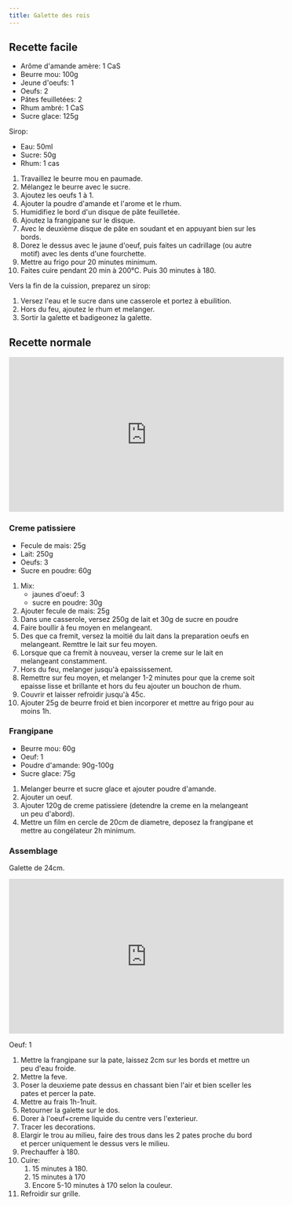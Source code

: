 ```yaml
---
title: Galette des rois
---
```


## Recette facile

- Arôme d'amande amère: 1 CaS
- Beurre mou: 100g
- Jeune d'oeufs: 1
- Oeufs: 2
- Pâtes feuilletées: 2
- Rhum ambré: 1 CaS
- Sucre glace: 125g

Sirop:

- Eau: 50ml
- Sucre: 50g
- Rhum: 1 cas

1. Travaillez le beurre mou en paumade.
1. Mélangez le beurre avec le sucre.
1. Ajoutez les oeufs 1 à 1.
1. Ajouter la poudre d'amande et l'arome et le rhum.
1. Humidifiez le bord d'un disque de pâte feuilletée.
1. Ajoutez la frangipane sur le disque.
1. Avec le deuxième disque de pâte en soudant et en appuyant bien sur
   les bords.
1. Dorez le dessus avec le jaune d'oeuf, puis faites un cadrillage (ou
   autre motif) avec les dents d'une fourchette.
1. Mettre au frigo pour 20 minutes minimum.
1. Faites cuire pendant 20 min à 200°C. Puis 30 minutes à 180.

Vers la fin de la cuission, preparez un sirop:

1. Versez l'eau et le sucre dans une casserole et portez à ebuilition.
1. Hors du feu, ajoutez le rhum et melanger.
1. Sortir la galette et badigeonez la galette.

## Recette normale

<iframe width="560" height="315" src="https://www.youtube.com/embed/Y1sY752loTo?start=257" title="YouTube video player" frameborder="0" allow="accelerometer; autoplay; clipboard-write; encrypted-media; gyroscope; picture-in-picture" allowfullscreen></iframe>

### Creme patissiere

- Fecule de mais: 25g
- Lait: 250g
- Oeufs: 3
- Sucre en poudre: 60g

1. Mix:
   - jaunes d'oeuf: 3
   - sucre en poudre: 30g
1. Ajouter fecule de mais: 25g
1. Dans une casserole, versez 250g de lait et 30g de sucre en poudre
1. Faire boullir à feu moyen en melangeant.
1. Des que ca fremit, versez la moitié du lait dans la preparation oeufs en melangeant. Remttre le lait sur feu moyen.
1. Lorsque que ca fremit à nouveau, verser la creme sur le lait en melangeant constamment.
1. Hors du feu, melanger jusqu'à  epaississement.
1. Remettre sur feu moyen, et melanger 1-2 minutes pour que la creme soit epaisse lisse et brillante et hors du feu ajouter un bouchon de rhum.
1. Couvrir et laisser refroidir jusqu'à  45c.
1. Ajouter 25g de beurre froid et bien incorporer et mettre au frigo pour au moins 1h.

### Frangipane

- Beurre mou: 60g
- Oeuf: 1
- Poudre d'amande: 90g-100g
- Sucre glace: 75g

1. Melanger beurre et sucre glace et ajouter poudre d'amande.
1. Ajouter un oeuf.
1. Ajouter 120g de creme patissiere (detendre la creme en la melangeant un peu d'abord).
1. Mettre un film en cercle de 20cm de diametre, deposez la frangipane et mettre au congélateur 2h minimum.

### Assemblage

Galette de 24cm.

<iframe width="560" height="315" src="https://www.youtube.com/embed/Y1sY752loTo?start=1014" title="YouTube video player" frameborder="0" allow="accelerometer; autoplay; clipboard-write; encrypted-media; gyroscope; picture-in-picture" allowfullscreen></iframe>

Oeuf: 1

1. Mettre la frangipane sur la pate, laissez 2cm sur les bords et mettre un peu d'eau froide.
1. Mettre la feve.
1. Poser la deuxieme pate dessus en chassant bien l'air et bien sceller les pates et percer la pate.
1. Mettre au frais 1h-1nuit.
1. Retourner la galette sur le dos.
1. Dorer à l'oeuf+creme liquide du centre vers l'exterieur.
1. Tracer les decorations.
1. Elargir le trou au milieu, faire des trous dans les 2 pates proche du bord et percer uniquement le dessus vers le milieu.
1. Prechauffer à 180.
1. Cuire:
   1. 15 minutes à 180.
   1. 15 minutes à 170
   1. Encore 5-10 minutes à 170 selon la couleur.
1. Refroidir sur grille.
